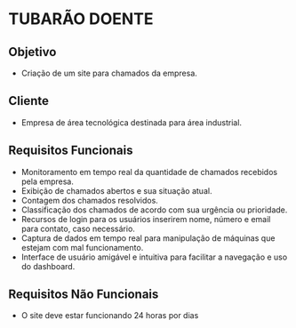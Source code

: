 # TUBARÃO DOENTE

## Objetivo
- Criação de um site para chamados da empresa.
## Cliente
- Empresa de área tecnológica destinada para área industrial.
## Requisitos Funcionais
- Monitoramento em tempo real da quantidade de chamados recebidos pela empresa.
- Exibição de chamados abertos e sua situação atual.
- Contagem dos chamados resolvidos.
- Classificação dos chamados de acordo com sua urgência ou prioridade.
- Recursos de login para os usuários inserirem nome, número e email para contato, caso necessário.
- Captura de dados em tempo real para manipulação de máquinas que estejam com mal funcionamento.
- Interface de usuário amigável e intuitiva para facilitar a navegação e uso do dashboard.
## Requisitos Não Funcionais
- O site deve estar funcionando 24 horas por dias 

